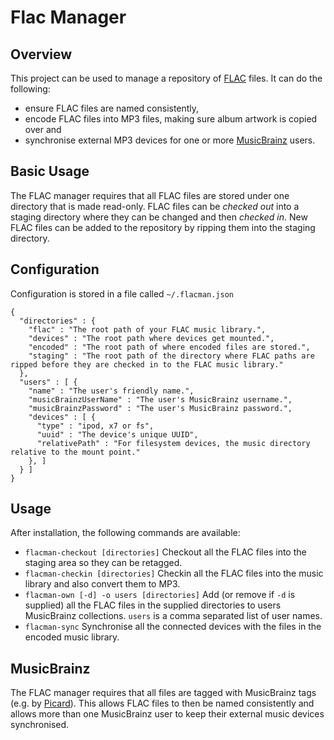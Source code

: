 # Flac Manager 

## Overview

This project can be used to manage a repository of [FLAC](http://flac.sourceforge.net/) files. It can do the following:

* ensure FLAC files are named consistently,
* encode FLAC files into MP3 files, making sure album artwork is copied over and
* synchronise external MP3 devices for one or more [MusicBrainz](http://musicbrainz.org) users.

## Basic Usage

The FLAC manager requires that all FLAC files are stored under one directory that is made read-only. FLAC files can be _checked out_ into a staging directory where they can be changed and then _checked in_. New FLAC files can be added to the repository by ripping them into the staging directory.

## Configuration

Configuration is stored in a file called `~/.flacman.json`

    {
      "directories" : {
        "flac" : "The root path of your FLAC music library.",
        "devices" : "The root path where devices get mounted.",
        "encoded" : "The root path of where encoded files are stored.",
        "staging" : "The root path of the directory where FLAC paths are ripped before they are checked in to the FLAC music library."
      },
      "users" : [ {
        "name" : "The user's friendly name.",
        "musicBrainzUserName" : "The user's MusicBrainz username.",
        "musicBrainzPassword" : "The user's MusicBrainz password.",
        "devices" : [ {
          "type" : "ipod, x7 or fs",
          "uuid" : "The device's unique UUID",
          "relativePath" : "For filesystem devices, the music directory relative to the mount point."
        }, ]
      } ]
    }

## Usage

After installation, the following commands are available:

+ `flacman-checkout [directories]` Checkout all the FLAC files into the staging area so they can be retagged.
+ `flacman-checkin [directories]` Checkin all the FLAC files into the music library and also convert them to MP3.
+ `flacman-own [-d] -o users [directories]` Add (or remove if `-d` is supplied) all the FLAC files in the supplied directories to users MusicBrainz collections. `users` is a comma separated list of user names.
+ `flacman-sync` Synchronise all the connected devices with the files in the encoded music library.

## MusicBrainz

The FLAC manager requires that all files are tagged with MusicBrainz tags (e.g. by [Picard](http://musicbrainz.org/doc/MusicBrainz_Picard)). This allows FLAC files to then be named consistently and allows more than one MusicBrainz user to keep their external music devices synchronised.
